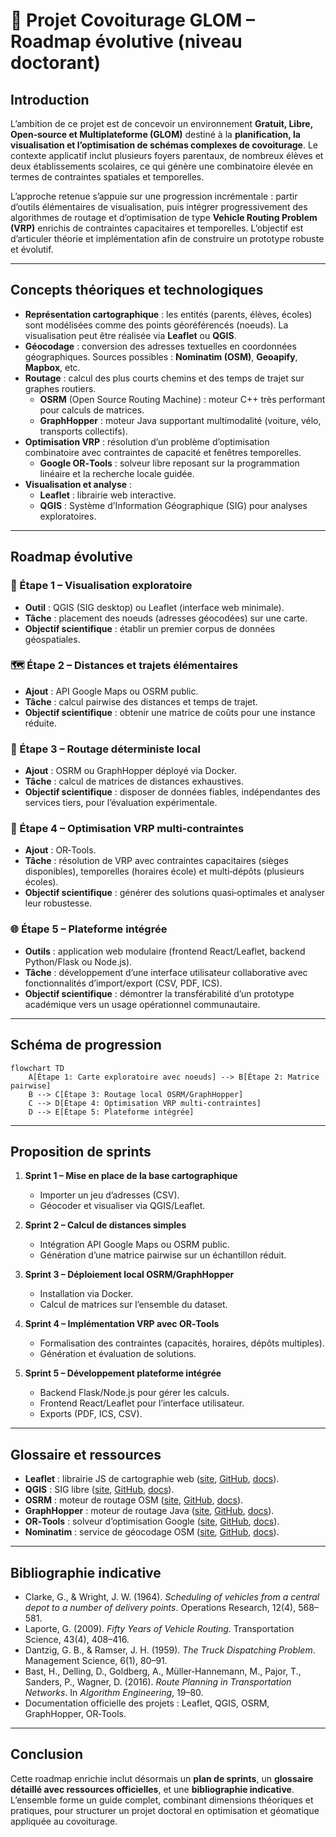 # 📍 Projet Covoiturage GLOM – Roadmap évolutive (niveau doctorant)

## Introduction

L’ambition de ce projet est de concevoir un environnement **Gratuit, Libre, Open‑source et Multiplateforme (GLOM)** destiné à la **planification, la visualisation et l’optimisation de schémas complexes de covoiturage**. Le contexte applicatif inclut plusieurs foyers parentaux, de nombreux élèves et deux établissements scolaires, ce qui génère une combinatoire élevée en termes de contraintes spatiales et temporelles.

L’approche retenue s’appuie sur une progression incrémentale : partir d’outils élémentaires de visualisation, puis intégrer progressivement des algorithmes de routage et d’optimisation de type **Vehicle Routing Problem (VRP)** enrichis de contraintes capacitaires et temporelles. L’objectif est d’articuler théorie et implémentation afin de construire un prototype robuste et évolutif.

---

## Concepts théoriques et technologiques

- **Représentation cartographique** : les entités (parents, élèves, écoles) sont modélisées comme des points géoréférencés (noeuds). La visualisation peut être réalisée via **Leaflet** ou **QGIS**.
- **Géocodage** : conversion des adresses textuelles en coordonnées géographiques. Sources possibles : **Nominatim (OSM)**, **Geoapify**, **Mapbox**, etc.
- **Routage** : calcul des plus courts chemins et des temps de trajet sur graphes routiers.
  - **OSRM** (Open Source Routing Machine) : moteur C++ très performant pour calculs de matrices.
  - **GraphHopper** : moteur Java supportant multimodalité (voiture, vélo, transports collectifs).
- **Optimisation VRP** : résolution d’un problème d’optimisation combinatoire avec contraintes de capacité et fenêtres temporelles.
  - **Google OR‑Tools** : solveur libre reposant sur la programmation linéaire et la recherche locale guidée.
- **Visualisation et analyse** :
  - **Leaflet** : librairie web interactive.
  - **QGIS** : Système d’Information Géographique (SIG) pour analyses exploratoires.

---

## Roadmap évolutive

### 🚀 Étape 1 – Visualisation exploratoire

- **Outil** : QGIS (SIG desktop) ou Leaflet (interface web minimale).
- **Tâche** : placement des noeuds (adresses géocodées) sur une carte.
- **Objectif scientifique** : établir un premier corpus de données géospatiales.

### 🗺️ Étape 2 – Distances et trajets élémentaires

- **Ajout** : API Google Maps ou OSRM public.
- **Tâche** : calcul pairwise des distances et temps de trajet.
- **Objectif scientifique** : obtenir une matrice de coûts pour une instance réduite.

### 🔄 Étape 3 – Routage déterministe local

- **Ajout** : OSRM ou GraphHopper déployé via Docker.
- **Tâche** : calcul de matrices de distances exhaustives.
- **Objectif scientifique** : disposer de données fiables, indépendantes des services tiers, pour l’évaluation expérimentale.

### 🤝 Étape 4 – Optimisation VRP multi‑contraintes

- **Ajout** : OR‑Tools.
- **Tâche** : résolution de VRP avec contraintes capacitaires (sièges disponibles), temporelles (horaires école) et multi‑dépôts (plusieurs écoles).
- **Objectif scientifique** : générer des solutions quasi‑optimales et analyser leur robustesse.

### 🌐 Étape 5 – Plateforme intégrée

- **Outils** : application web modulaire (frontend React/Leaflet, backend Python/Flask ou Node.js).
- **Tâche** : développement d’une interface utilisateur collaborative avec fonctionnalités d’import/export (CSV, PDF, ICS).
- **Objectif scientifique** : démontrer la transférabilité d’un prototype académique vers un usage opérationnel communautaire.

---

## Schéma de progression

```mermaid
flowchart TD
    A[Étape 1: Carte exploratoire avec noeuds] --> B[Étape 2: Matrice pairwise]
    B --> C[Étape 3: Routage local OSRM/GraphHopper]
    C --> D[Étape 4: Optimisation VRP multi‑contraintes]
    D --> E[Étape 5: Plateforme intégrée]
```

---

## Proposition de sprints

1. **Sprint 1 – Mise en place de la base cartographique**

   - Importer un jeu d’adresses (CSV).
   - Géocoder et visualiser via QGIS/Leaflet.

2. **Sprint 2 – Calcul de distances simples**

   - Intégration API Google Maps ou OSRM public.
   - Génération d’une matrice pairwise sur un échantillon réduit.

3. **Sprint 3 – Déploiement local OSRM/GraphHopper**

   - Installation via Docker.
   - Calcul de matrices sur l’ensemble du dataset.

4. **Sprint 4 – Implémentation VRP avec OR‑Tools**

   - Formalisation des contraintes (capacités, horaires, dépôts multiples).
   - Génération et évaluation de solutions.

5. **Sprint 5 – Développement plateforme intégrée**

   - Backend Flask/Node.js pour gérer les calculs.
   - Frontend React/Leaflet pour l’interface utilisateur.
   - Exports (PDF, ICS, CSV).

---

## Glossaire et ressources

- **Leaflet** : librairie JS de cartographie web ([site](https://leafletjs.com), [GitHub](https://github.com/Leaflet/Leaflet), [docs](https://leafletjs.com/reference.html)).
- **QGIS** : SIG libre ([site](https://qgis.org), [GitHub](https://github.com/qgis/QGIS), [docs](https://docs.qgis.org)).
- **OSRM** : moteur de routage OSM ([site](http://project-osrm.org), [GitHub](https://github.com/Project-OSRM/osrm-backend), [docs](http://project-osrm.org/docs/v5.24.0/api/)).
- **GraphHopper** : moteur de routage Java ([site](https://www.graphhopper.com), [GitHub](https://github.com/graphhopper/graphhopper), [docs](https://github.com/graphhopper/graphhopper/blob/master/docs/web/api-doc.md)).
- **OR‑Tools** : solveur d’optimisation Google ([site](https://developers.google.com/optimization), [GitHub](https://github.com/google/or-tools), [docs](https://developers.google.com/optimization/reference/overview)).
- **Nominatim** : service de géocodage OSM ([site](https://nominatim.org), [GitHub](https://github.com/osm-search/Nominatim), [docs](https://nominatim.org/release-docs/)).

---

## Bibliographie indicative

- Clarke, G., & Wright, J. W. (1964). *Scheduling of vehicles from a central depot to a number of delivery points*. Operations Research, 12(4), 568–581.
- Laporte, G. (2009). *Fifty Years of Vehicle Routing*. Transportation Science, 43(4), 408–416.
- Dantzig, G. B., & Ramser, J. H. (1959). *The Truck Dispatching Problem*. Management Science, 6(1), 80–91.
- Bast, H., Delling, D., Goldberg, A., Müller‑Hannemann, M., Pajor, T., Sanders, P., Wagner, D. (2016). *Route Planning in Transportation Networks*. In *Algorithm Engineering*, 19–80.
- Documentation officielle des projets : Leaflet, QGIS, OSRM, GraphHopper, OR‑Tools.

---

## Conclusion

Cette roadmap enrichie inclut désormais un **plan de sprints**, un **glossaire détaillé avec ressources officielles**, et une **bibliographie indicative**. L’ensemble forme un guide complet, combinant dimensions théoriques et pratiques, pour structurer un projet doctoral en optimisation et géomatique appliquée au covoiturage.

